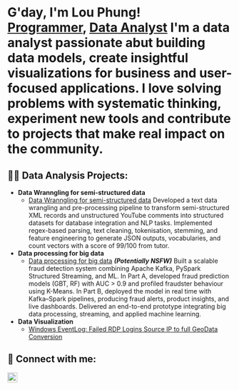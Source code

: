 <h1>G'day, I'm Lou Phung! <br/><a href="https://github.com/huypa/Portfolio">Programmer</a>, <a href="https://www.linkedin.com/in/anh-huy-phung-a16503212/">Data Analyst</a>
I'm a data analyst passionate abut building data models, create insightful visualizations for business and user-focused applications. I love solving problems with systematic thinking, experiment new tools and contribute to projects that make real impact on the community.
<h2>👨‍💻 Data Analysis Projects:</h2>

- <b>Data Wranngling for semi-structured data</b>
  - [Data Wranngling for semi-structured data](https://github.com/huypa/Portfolio-Data-Wrangling/blob/main/README.md) Developed a text data wrangling and pre-processing pipeline to transform semi-structured XML records and unstructured YouTube comments into structured datasets for database integration and NLP tasks. Implemented regex-based parsing, text cleaning, tokenisation, stemming, and feature engineering to generate JSON outputs, vocabularies, and count vectors with a score of 99/100 from tutor.
- <b>Data processing for big data</b>
  - [Data processing for big data](https://github.com/huypa/Portfolio-Big-Data-Processing) <b><i>(Potentially NSFW)</b></i> Built a scalable fraud detection system combining Apache Kafka, PySpark Structured Streaming, and ML. In Part A, developed fraud prediction models (GBT, RF) with AUC > 0.9 and profiled fraudster behaviour using K-Means. In Part B, deployed the model in real time with Kafka–Spark pipelines, producing fraud alerts, product insights, and live dashboards. Delivered an end-to-end prototype integrating big data processing, streaming, and applied machine learning.
- <b>Data Visualization</b>
  - [Windows EventLog: Failed RDP Logins Source IP to full GeoData Conversion](https://github.com/joshmadakor1/Sentinel-Lab)

<h2> 🤳 Connect with me:</h2>

[<img align="left" alt="Anh Huy Phung | LinkedIn" width="22px" src="https://cdn.jsdelivr.net/npm/simple-icons@v3/icons/linkedin.svg" />][linkedin]

[linkedin]: https://www.linkedin.com/in/anh-huy-phung-a16503212/


<!--
**joshmadakor1/joshmadakor1** is a ✨ _special_ ✨ repository because its `README.md` (this file) appears on your GitHub profile.

Here are some ideas to get you started:

- 🔭 I’m currently working on ...
- 🌱 I’m currently learning ...
- 👯 I’m looking to collaborate on ...
- 🤔 I’m looking for help with ...
- 💬 Ask me about ...
- 📫 How to reach me: ...
- 😄 Pronouns: ...
- ⚡ Fun fact: ...
-->
